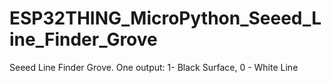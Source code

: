 # ESP32THING_MicroPython_Seeed_Line_Finder_Grove
Seeed Line Finder Grove.  One output: 1- Black Surface, 0 - White Line
